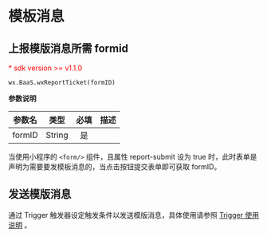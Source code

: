 # 模板消息

## 上报模版消息所需 formid

<p style='color:red'>* sdk version >= v1.1.0</p>

`wx.BaaS.wxReportTicket(formID)`

**参数说明**

|   参数名   |   类型   |  必填  |   描述   |
| :-----------: | :----: | :--: | :------------------------ |
| formID | String |  是   |  |

当使用小程序的 `<form/>` 组件，且属性 report-submit 设为 true 时，此时表单是声明为需要要发模板消息的，当点击按钮提交表单即可获取 formID。

## 发送模版消息

通过 Trigger 触发器设定触发条件以发送模版消息，具体使用请参照 [Trigger 使用说明](http://support.minapp.com/hc/kb/article/1080135) 。
